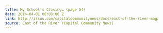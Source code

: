 ```yaml
---
title: My School’s Closing… (page 54)
date: 2014-04-01 00:00:00 Z
link: http://issuu.com/capitalcommunitynews/docs/east-of-the-river-magazine-march-20
source: East of the River (Capital Community News)
---
```


